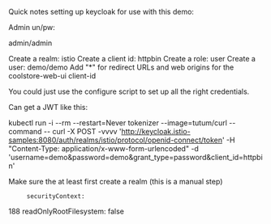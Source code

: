Quick notes setting up keycloak for use with this demo:

Admin un/pw:

admin/admin

Create a realm: istio
Create a client id: httpbin
Create a role: user
Create a user: demo/demo
Add "*" for redirect URLs and web origins for the coolstore-web-ui client-id

You could just use the configure script to set up all the right credentials.

Can get a JWT like this:

kubectl run -i --rm --restart=Never tokenizer --image=tutum/curl --command -- curl -X POST -vvvv 'http://keycloak.istio-samples:8080/auth/realms/istio/protocol/openid-connect/token' -H "Content-Type: application/x-www-form-urlencoded" -d 'username=demo&password=demo&grant_type=password&client_id=httpbin'



Make sure the at least first create a realm (this is a manual step)


         securityContext:
188           readOnlyRootFilesystem: false